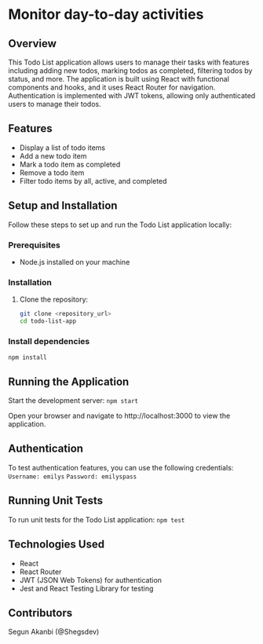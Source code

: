 # Monitor day-to-day activities

## Overview
This Todo List application allows users to manage their tasks with features including adding new todos, marking todos as completed, filtering todos by status, and more. The application is built using React with functional components and hooks, and it uses React Router for navigation. Authentication is implemented with JWT tokens, allowing only authenticated users to manage their todos.

## Features
- Display a list of todo items
- Add a new todo item
- Mark a todo item as completed
- Remove a todo item
- Filter todo items by all, active, and completed

## Setup and Installation
Follow these steps to set up and run the Todo List application locally:

### Prerequisites
- Node.js installed on your machine

### Installation
1. Clone the repository:
   ```bash
   git clone <repository_url>
   cd todo-list-app

### Install dependencies
`npm install`

## Running the Application
Start the development server:
`npm start`

Open your browser and navigate to http://localhost:3000 to view the application.

## Authentication
To test authentication features, you can use the following credentials:
`Username: emilys`
`Password: emilyspass`

## Running Unit Tests
To run unit tests for the Todo List application:
`npm test`

## Technologies Used
- React
- React Router
- JWT (JSON Web Tokens) for authentication
- Jest and React Testing Library for testing

## Contributors
Segun Akanbi (@Shegsdev)
